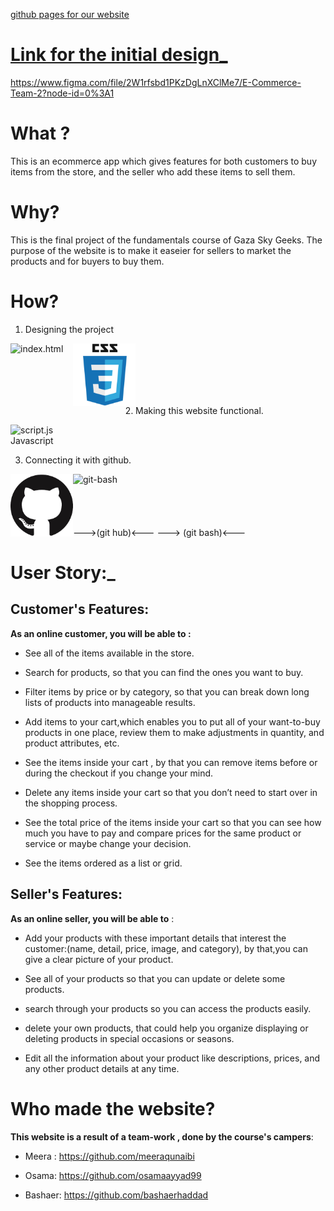 <a href="https://gsg-k1-fc.github.io/Ecommerce-App-team2/" alt="github pages">github pages for our website </h1>

# Link for the initial design_ 
https://www.figma.com/file/2W1rfsbd1PKzDgLnXClMe7/E-Commerce-Team-2?node-id=0%3A1
# What ?
This is an ecommerce app which gives features for both customers to buy items from the store, and the seller who add these items to sell them.
# Why?
This is the final project of the fundamentals course of Gaza Sky Geeks. The purpose of the website is to make it easeier for sellers to market the products and for buyers to buy them.
# How?
1. Designing the project
<img  alt="index.html"  width="100px"  align= "left" src="https://user-images.githubusercontent.com/70339752/99193526-444c1280-2782-11eb-800d-79b1dfe1f4ba.png">
<img alt="style.css" width= "100px" align="left" src="https://raw.githubusercontent.com/github/explore/80688e429a7d4ef2fca1e82350fe8e3517d3494d/topics/css/css.png"> <br> <br> <br> <br> 

<br>

2. Making this website functional.


<img alt="script.js" width= "80px" 
src= "https://p1.hiclipart.com/preview/951/574/485/react-logo-javascript-redux-vuejs-angular-angularjs-expressjs-front-and-back-ends-png-clipart.jpg">
<br>
Javascript

3. Connecting it with github.
                                                      
<img alt="github" width= "100px"  align="left" src="https://raw.githubusercontent.com/github/explore/78df643247d429f6cc873026c0622819ad797942/topics/github/github.png">
<img alt="git-bash" width= "100px"  align="left" src="https://user-images.githubusercontent.com/70339752/99193880-68105800-2784-11eb-8f80-d26ff914e62a.png"> <br>  <br> <br> <br> <br>
 --->(git hub)<---
 ---> (git bash)<---






# User Story:_
## Customer's Features:
**As an online customer, you will be able to :**
* See all of the items available in the store.

* Search for products, so that you can find the ones you want to buy.
*  Filter items by price or by category, so that you can break down long lists of products into manageable results.
* Add items to your cart,which enables you to put all of your want-to-buy products in one place, review them to make adjustments in quantity, and product attributes, etc.
* See the items inside your cart , by that you can remove items before or during the checkout if you change your mind.
* Delete any items inside your cart so that you don’t need to start over in the shopping process.
* See the total price of the items inside your cart so that you can see how much you have to pay and compare prices for the same product or service or maybe change your decision. 
* See the items ordered as a list or grid.
## Seller's Features:
**As an online seller, you will be able to** : 

* Add your products with these important details that interest the customer:(name, detail, price, image, and category), by that,you can give a clear picture of your product.

* See all of your products so that you can update or delete some products.
* search through your products so you can access the products easily. 
* delete your own products, that could help you organize displaying or deleting products in special occasions or seasons.
* Edit all the information about your product like descriptions, prices, and any other product details at any time.
# Who made the website?
**This website is a result of a team-work , done by the course's campers**:
*  Meera : https://github.com/meeraqunaibi

*  Osama: https://github.com/osamaayyad99

* Bashaer: https://github.com/bashaerhaddad
